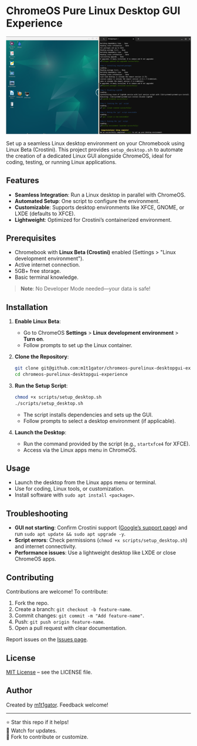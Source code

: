 # ChromeOS Pure Linux Desktop GUI Experience

![Linux Desktop on ChromeOS](assets/Screenshot%202025-10-22%2021.53.50.png)

Set up a seamless Linux desktop environment on your Chromebook using Linux Beta (Crostini). This project provides `setup_desktop.sh` to automate the creation of a dedicated Linux GUI alongside ChromeOS, ideal for coding, testing, or running Linux applications.

## Features
- **Seamless Integration**: Run a Linux desktop in parallel with ChromeOS.
- **Automated Setup**: One script to configure the environment.
- **Customizable**: Supports desktop environments like XFCE, GNOME, or LXDE (defaults to XFCE).
- **Lightweight**: Optimized for Crostini’s containerized environment.

## Prerequisites
- Chromebook with **Linux Beta (Crostini)** enabled (Settings > "Linux development environment").
- Active internet connection.
- 5GB+ free storage.
- Basic terminal knowledge.

> **Note**: No Developer Mode needed—your data is safe!

## Installation
1. **Enable Linux Beta**:
   - Go to ChromeOS **Settings** > **Linux development environment** > **Turn on**.
   - Follow prompts to set up the Linux container.

2. **Clone the Repository**:
   ```bash
   git clone git@github.com:m1t1gator/chromeos-purelinux-desktopgui-experience.git
   cd chromeos-purelinux-desktopgui-experience
   ```

3. **Run the Setup Script**:
   ```bash
   chmod +x scripts/setup_desktop.sh
   ./scripts/setup_desktop.sh
   ```
   - The script installs dependencies and sets up the GUI.
   - Follow prompts to select a desktop environment (if applicable).

4. **Launch the Desktop**:
   - Run the command provided by the script (e.g., `startxfce4` for XFCE).
   - Access via the Linux apps menu in ChromeOS.

## Usage
- Launch the desktop from the Linux apps menu or terminal.
- Use for coding, Linux tools, or customization.
- Install software with `sudo apt install <package>`.

## Troubleshooting
- **GUI not starting**: Confirm Crostini support ([Google’s support page](https://www.google.com/chromebook/linux-support/)) and run `sudo apt update && sudo apt upgrade -y`.
- **Script errors**: Check permissions (`chmod +x scripts/setup_desktop.sh`) and internet connectivity.
- **Performance issues**: Use a lightweight desktop like LXDE or close ChromeOS apps.

## Contributing
Contributions are welcome! To contribute:
1. Fork the repo.
2. Create a branch: `git checkout -b feature-name`.
3. Commit changes: `git commit -m "Add feature-name"`.
4. Push: `git push origin feature-name`.
5. Open a pull request with clear documentation.

Report issues on the [Issues page](https://github.com/m1t1gator/chromeos-purelinux-desktopgui-experience/issues).

## License
[MIT License](LICENSE) – see the LICENSE file.

## Author
Created by [m1t1gator](https://github.com/m1t1gator). Feedback welcome!

---

⭐ Star this repo if it helps!  
👀 Watch for updates.  
🍴 Fork to contribute or customize.
